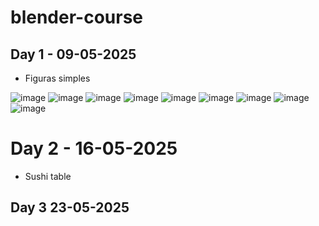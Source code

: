 # blender-course

## Day 1 - 09-05-2025
- Figuras simples
  
![image](https://github.com/user-attachments/assets/b8e4ff5f-9841-48f9-a49f-27c1f10cbef8)
![image](https://github.com/user-attachments/assets/385e0016-3652-4a42-b704-5c19b0ee018d)
![image](https://github.com/user-attachments/assets/98cc1650-57f8-4833-a000-2a41a4e88e4d)
![image](https://github.com/user-attachments/assets/89370e31-8b26-4d0a-bb1b-1c05de48c3bc)
![image](https://github.com/user-attachments/assets/7e0b24d9-d9e7-463c-9d2e-ca9573068b28)
![image](https://github.com/user-attachments/assets/0fa80dfa-2e48-4e09-beb6-a0b8bd24490f)
![image](https://github.com/user-attachments/assets/32e76486-9a25-441f-a863-0f6af5fb674b)
![image](https://github.com/user-attachments/assets/8e1a17d4-9969-4344-ab20-d287395fc66c)
![image](https://github.com/user-attachments/assets/0e593a87-f553-47e5-8da6-dca748982803)

# Day 2 - 16-05-2025

- Sushi table

## Day 3 23-05-2025
